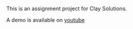 This is an assignment project for Clay Solutions.

A demo is available on [youtube](https://youtu.be/8CNG7Am87Mo)
